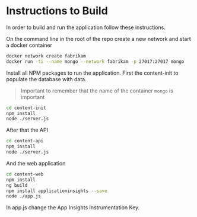 # Instructions to Build

In order to build and run the application follow these instructions.

On the command line in the root of the repo create a new network and start a docker container

```bash
docker network create fabrikam
docker run -ti --name mongo --network fabrikam -p 27017:27017 mongo
```

Install all NPM packages to run the application. First the content-init to populate the database with data.

> Important to remember that the name of the container `mongo` is important

```bash
cd content-init
npm install
node ./server.js
```

After that the API

```bash
cd content-api
npm install
node ./server.js
```

And the web application

```bash
cd content-web
npm install
ng build
npm install applicationinsights --save
node ./app.js
```

In app.js change the App Insights Instrumentation Key.


